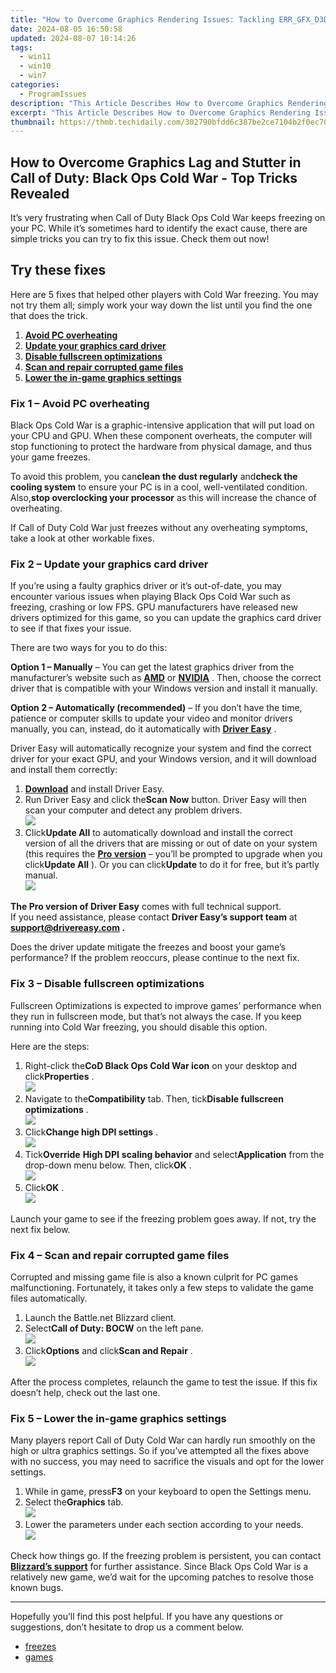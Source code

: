```yaml
---
title: "How to Overcome Graphics Rendering Issues: Tackling ERR_GFX_D3D_INIT in Grand Theft Auto V"
date: 2024-08-05 16:50:58
updated: 2024-08-07 10:14:26
tags:
  - win11
  - win10
  - win7
categories:
  - ProgramIssues
description: "This Article Describes How to Overcome Graphics Rendering Issues: Tackling ERR_GFX_D3D_INIT in Grand Theft Auto V"
excerpt: "This Article Describes How to Overcome Graphics Rendering Issues: Tackling ERR_GFX_D3D_INIT in Grand Theft Auto V"
thumbnail: https://thmb.techidaily.com/302790bfdd6c387be2ce7104b2f0ec7045e52a09e036ffbf26a83ecf9455ec5e.jpg
---
```


## How to Overcome Graphics Lag and Stutter in Call of Duty: Black Ops Cold War - Top Tricks Revealed

It’s very frustrating when Call of Duty Black Ops Cold War keeps freezing on your PC. While it’s sometimes hard to identify the exact cause, there are simple tricks you can try to fix this issue. Check them out now!

## Try these fixes

 Here are 5 fixes that helped other players with Cold War freezing. You may not try them all; simply work your way down the list until you find the one that does the trick.

1. **[Avoid PC overheating](https://tools.techidaily.com/drivereasy/download/)**
2. **[Update your graphics card driver](https://tools.techidaily.com/drivereasy/download/)**
3. **[Disable fullscreen optimizations](https://tools.techidaily.com/drivereasy/download/)**
4. **[Scan and repair corrupted game files](https://tools.techidaily.com/drivereasy/download/)**
5. **[Lower the in-game graphics settings](https://tools.techidaily.com/drivereasy/download/)**

### Fix 1 – Avoid PC overheating

 Black Ops Cold War is a graphic-intensive application that will put load on your CPU and GPU. When these component overheats, the computer will stop functioning to protect the hardware from physical damage, and thus your game freezes.

 To avoid this problem, you can**clean the dust regularly** and**check the cooling system** to ensure your PC is in a cool, well-ventilated condition. Also,**stop overclocking your processor** as this will increase the chance of overheating.

 If Call of Duty Cold War just freezes without any overheating symptoms, take a look at other workable fixes.

### Fix 2 – Update your graphics card driver

 If you’re using a faulty graphics driver or it’s out-of-date, you may encounter various issues when playing Black Ops Cold War such as freezing, crashing or low FPS. GPU manufacturers have released new drivers optimized for this game, so you can update the graphics card driver to see if that fixes your issue.

There are two ways for you to do this:

**Option 1 – Manually** – You can get the latest graphics driver from the manufacturer’s website such as **[AMD](https://www.amd.com/en/support)**  or **[NVIDIA](https://www.nvidia.com/Download/index.aspx)**  . Then, choose the correct driver that is compatible with your Windows version and install it manually.

**Option 2 – Automatically (recommended)** – If you don’t have the time, patience or computer skills to update your video and monitor drivers manually, you can, instead, do it automatically with **[Driver Easy](https://tools.techidaily.com/drivereasy/download/)**  .

 Driver Easy will automatically recognize your system and find the correct driver for your exact GPU, and your Windows version, and it will download and install them correctly:

1. **[Download](https://tools.techidaily.com/drivereasy/download/)**  and install Driver Easy.
2. Run Driver Easy and click the**Scan Now** button. Driver Easy will then scan your computer and detect any problem drivers.  
![](https://images.drivereasy.com/wp-content/uploads/2020/11/de-1-9.jpg)
3. Click**Update All** to automatically download and install the correct version of all the drivers that are missing or out of date on your system (this requires the **[Pro version](https://tools.techidaily.com/drivereasy/download/)**  – you’ll be prompted to upgrade when you click**Update All** ). Or you can click**Update** to do it for free, but it’s partly manual.  
![](https://images.drivereasy.com/wp-content/uploads/2020/11/amd-5700-de-1.jpg)

**The Pro version of Driver Easy** comes with full technical support.  
 If you need assistance, please contact **Driver Easy’s support team** at **[support@drivereasy.com](https://tools.techidaily.com/drivereasy/download/) .**

 Does the driver update mitigate the freezes and boost your game’s performance? If the problem reoccurs, please continue to the next fix.

### Fix 3 – Disable fullscreen optimizations

 Fullscreen Optimizations is expected to improve games’ performance when they run in fullscreen mode, but that’s not always the case. If you keep running into Cold War freezing, you should disable this option.

Here are the steps:

1. Right-click the**CoD Black Ops Cold War icon** on your desktop and click**Properties** .  
![](https://images.drivereasy.com/wp-content/uploads/2020/11/1-1-13.jpg)
2. Navigate to the**Compatibility** tab. Then, tick**Disable fullscreen optimizations** .  
![](https://images.drivereasy.com/wp-content/uploads/2020/11/11.jpg)
3. Click**Change high DPI settings** .  
![](https://images.drivereasy.com/wp-content/uploads/2020/11/12.jpg)
4. Tick**Override** **High DPI** **scaling behavior** and select**Application** from the drop-down menu below. Then, click**OK** .  
![](https://images.drivereasy.com/wp-content/uploads/2020/11/0-3.jpg)
5. Click**OK** .  
![](https://images.drivereasy.com/wp-content/uploads/2020/11/13.jpg)

 Launch your game to see if the freezing problem goes away. If not, try the next fix below.

### Fix 4 – Scan and repair corrupted game files

 Corrupted and missing game file is also a known culprit for PC games malfunctioning. Fortunately, it takes only a few steps to validate the game files automatically.

1. Launch the Battle.net Blizzard client.
2. Select**Call of Duty: BOCW** on the left pane.  
![](https://images.drivereasy.com/wp-content/uploads/2020/11/10.jpg)
3. Click**Options** and click**Scan and Repair** .  
![](https://images.drivereasy.com/wp-content/uploads/2020/11/14.jpg)

 After the process completes, relaunch the game to test the issue. If this fix doesn’t help, check out the last one.

### Fix 5 – Lower the in-game graphics settings

 Many players report Call of Duty Cold War can hardly run smoothly on the high or ultra graphics settings. So if you’ve attempted all the fixes above with no success, you may need to sacrifice the visuals and opt for the lower settings.

1. While in game, press**F3** on your keyboard to open the Settings menu.
2. Select the**Graphics** tab.  
![](https://images.drivereasy.com/wp-content/uploads/2020/11/0-8.jpg)
3. Lower the parameters under each section according to your needs.  
![](https://images.drivereasy.com/wp-content/uploads/2020/11/0-9.jpg)

 Check how things go. If the freezing problem is persistent, you can contact **[Blizzard’s support](https://support.activision.com/contact-us)**  for further assistance. Since Black Ops Cold War is a relatively new game, we’d wait for the upcoming patches to resolve those known bugs.

---

 Hopefully you’ll find this post helpful. If you have any questions or suggestions, don’t hesitate to drop us a comment below.

* [freezes](https://tools.techidaily.com/drivereasy/download/)
* [games](https://tools.techidaily.com/drivereasy/download/)

<ins class="adsbygoogle"
     style="display:block"
     data-ad-format="autorelaxed"
     data-ad-client="ca-pub-7571918770474297"
     data-ad-slot="1223367746"></ins>



<ins class="adsbygoogle"
     style="display:block"
     data-ad-client="ca-pub-7571918770474297"
     data-ad-slot="8358498916"
     data-ad-format="auto"
     data-full-width-responsive="true"></ins>
